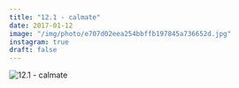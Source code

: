 ```yaml
---
title: "12.1 - calmate"
date: 2017-01-12
image: "/img/photo/e707d02eea254bbffb197845a736652d.jpg"
instagram: true
draft: false
---
```


![12.1 - calmate](/img/photo/e707d02eea254bbffb197845a736652d.jpg)
